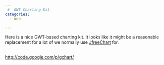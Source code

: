 ```yaml
---
 #  GWT Charting Kit
categories:
  - Web

---
```

Here is a nice GWT-based charting kit. It looks like it might be a reasonable replacement for a lot of we normally use <a target="_blank" href="http://jfree.org/">JfreeChart</a> for.

<a target="_blank" href="http://code.google.com/p/gchart/"><br />http://code.google.com/p/gchart/</a>